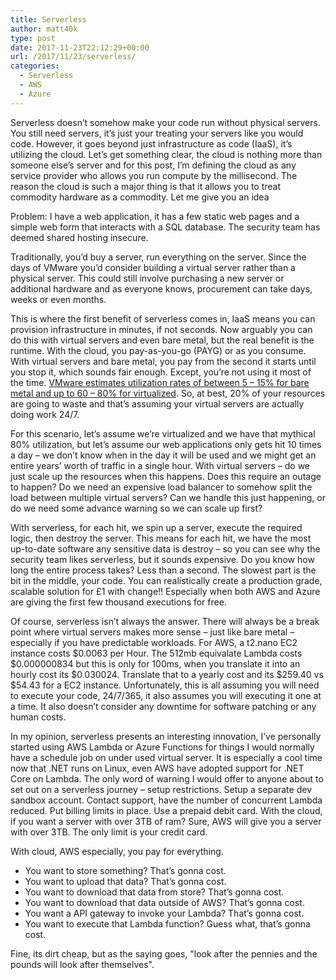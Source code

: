 ```yaml
---
title: Serverless
author: matt40k
type: post
date: 2017-11-23T22:12:29+00:00
url: /2017/11/23/serverless/
categories:
  - Serverless
  - AWS
  - Azure
---
```


Serverless doesn’t somehow make your code run without physical servers. You still need servers, it’s just your treating your servers like you would code. However, it goes beyond just infrastructure as code (IaaS), it’s utilizing the cloud. Let’s get something clear, the cloud is nothing more than someone else’s server and for this post, I’m defining the cloud as any service provider who allows you run compute by the millisecond. The reason the cloud is such a major thing is that it allows you to treat commodity hardware as a commodity. Let me give you an idea

Problem: I have a web application, it has a few static web pages and a simple web form that interacts with a SQL database. The security team has deemed shared hosting insecure.

Traditionally, you’d buy a server, run everything on the server. Since the days of VMware you’d consider building a virtual server rather than a physical server. This could still involve purchasing a new server or additional hardware and as everyone knows, procurement can take days, weeks or even months. 

This is where the first benefit of serverless comes in, IaaS means you can provision infrastructure in minutes, if not seconds. Now arguably you can do this with virtual servers and even bare metal, but the real benefit is the runtime. With the cloud, you pay-as-you-go (PAYG) or as you consume. With virtual servers and bare metal, you pay from the second it starts until you stop it, which sounds fair enough. Except, you’re not using it most of the time. <a href="https://www.vmware.com/content/dam/digitalmarketing/vmware/en/pdf/whitepaper/solutions/business-case-for-virtualization-white-paper.pdf">VMware estimates utilization rates of between 5 – 15% for bare metal and up to 60 – 80% for virtualized</a>. So, at best, 20% of your resources are going to waste and that’s assuming your virtual servers are actually doing work 24/7.

For this scenario, let’s assume we’re virtualized and we have that mythical 80% utilization, but let’s assume our web applications only gets hit 10 times a day – we don’t know when in the day it will be used and we might get an entire years’ worth of traffic in a single hour. With virtual servers – do we just scale up the resources when this happens. Does this require an outage to happen? Do we need an expensive load balancer to somehow split the load between multiple virtual servers? Can we handle this just happening, or do we need some advance warning so we can scale up first?

With serverless, for each hit, we spin up a server, execute the required logic, then destroy the server. This means for each hit, we have the most up-to-date software any sensitive data is destroy – so you can see why the security team likes serverless, but it sounds expensive. Do you know how long the entire process takes? Less than a second. The slowest part is the bit in the middle, your code. You can realistically create a production grade, scalable solution for £1 with change!! Especially when both AWS and Azure are giving the first few thousand executions for free.

Of course, serverless isn’t always the answer. There will always be a break point where virtual servers makes more sense – just like bare metal – especially if you have predictable workloads. For AWS, a t2.nano EC2 instance costs $0.0063 per Hour. The 512mb equivalate Lambda costs $0.000000834 but this is only for 100ms, when you translate it into an hourly cost its $0.030024. 
Translate that to a yearly cost and its $259.40 vs $54.43 for a EC2 instance. Unfortunately, this is all assuming you will need to execute your code, 24/7/365, it also assumes you will executing it one at a time. It also doesn’t consider any downtime for software patching or any human costs. 

In my opinion, serverless presents an interesting innovation, I’ve personally started using AWS Lambda or Azure Functions for things I would normally have a schedule job on under used virtual server. It is especially a cool time now that .NET runs on Linux, even AWS have adopted support for .NET Core on Lambda. The only word of warning I would offer to anyone about to set out on a serverless journey – setup restrictions. Setup a separate dev sandbox account. Contact support, have the number of concurrent Lambda reduced. Put billing limits in place. Use a prepaid debit card. With the cloud, if you want a server with over 3TB of ram? Sure, AWS will give you a server with over 3TB. The only limit is your credit card. 

With cloud, AWS especially, you pay for everything. 
- You want to store something? That’s gonna cost. 
- You want to upload that data? That’s gonna cost. 
- You want to download that data from store? That’s gonna cost.
- You want to download that data outside of AWS? That’s gonna cost.
- You want a API gateway to invoke your Lambda? That’s gonna cost.
- You want to execute that Lambda function? Guess what, that’s gonna cost.

Fine, its dirt cheap, but as the saying goes, "look after the pennies and the pounds will look after themselves".
